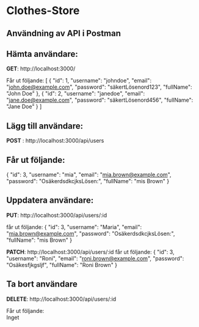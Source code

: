 # Clothes-Store

## Användning av API i Postman

## Hämta användare:

**GET**: http://localhost:3000/

Får ut följande: [
{
"id": 1,
"username": "johndoe",
"email": "john.doe@example.com",
"password": "säkertLösenord123",
"fullName": "John Doe"
},
{
"id": 2,
"username": "janedoe",
"email": "jane.doe@example.com",
"password": "säkertLösenord456",
"fullName": "Jane Doe"
}
]

## Lägg till användare:

**POST** : http://localhost:3000/api/users

## Får ut följande:

{
"id": 3,
"username": "mia",
"email": "mia.brown@example.com",
"password": "OsäkerdsdkcjksLösen:",
"fullName": "mis Brown"
}

## Uppdatera användare:

**PUT**: http://localhost:3000/api/users/:id

får ut följande: {
"id": 3,
"username": "Maria",
"email": "mia.brown@example.com",
"password": "OsäkerdsdkcjksLösen:",
"fullName": "mis Brown"
}

**PATCH**: http://localhost:3000/api/users/:id
får ut följande:
{
"id": 3,
"username": "Roni",
"email": "roni.brown@example.com",
"password": "Osäkesfjkgsljf",
"fullName": "Roni Brown"
}

## Ta bort användare

**DELETE**: http://localhost:3000/api/users/:id

Får ut följande: <br>
Inget

